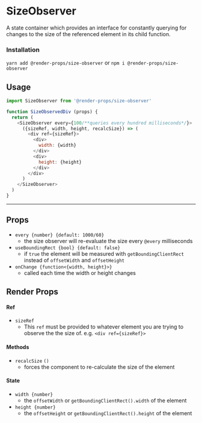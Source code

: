 # SizeObserver
A state container which provides an interface for constantly querying for
changes to the size of the referenced element in its child function.

### Installation
```yarn add @render-props/size-observer``` or ```npm i @render-props/size-observer```

## Usage
```js
import SizeObserver from '@render-props/size-observer'

function SizeObservedDiv (props) {
  return (
    <SizeObserver every={100/**queries every hundred milliseconds*/}>
      ({sizeRef, width, height, recalcSize}) => (
        <div ref={sizeRef}>
          <div>
            width: {width}
          </div>
          <div>
            height: {height}
          </div>
        </div>
      )
    </SizeObserver>
  )
}
```

____

## Props
- `every {number} {default: 1000/60}`
  - the size observer will re-evaluate the size every `@every` milliseconds
- `useBoundingRect {bool} {default: false}`
  - if `true` the element will be measured with `getBoundingClientRect`
    instead of `offsetWidth` and `offsetHeight`
- `onChange {function<{width, height}>}`
  - called each time the width or height changes

## Render Props

#### Ref
- `sizeRef`
  - This `ref` must be provided to whatever element you are trying to observe the
    the size of. e.g. `<div ref={sizeRef}>`

#### Methods
- `recalcSize` `()`
  - forces the component to re-calculate the size of the element

#### State
- `width {number}`
  - the `offsetWidth` or `getBoundingClientRect().width` of the element
- `height {number}`
  - the `offsetHeight` or `getBoundingClientRect().height` of the element
